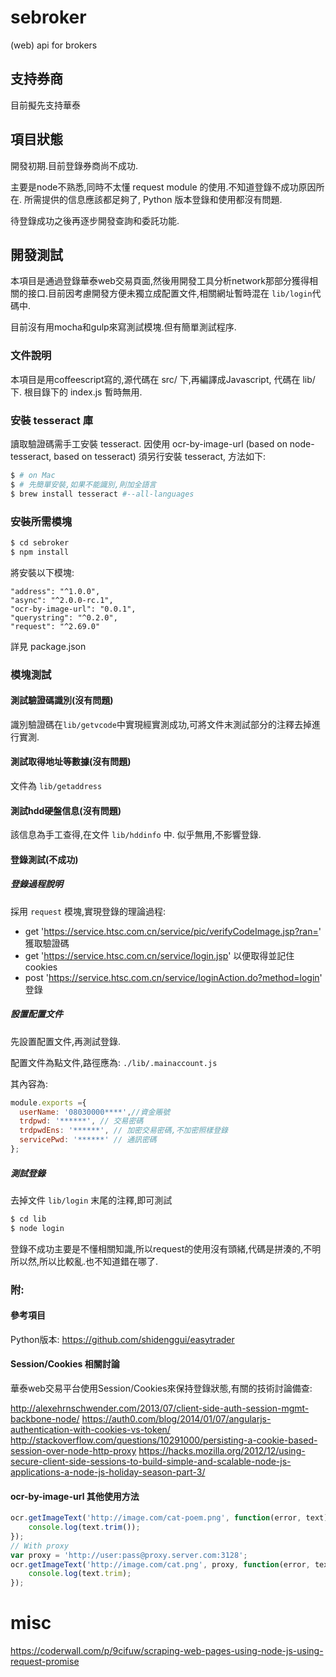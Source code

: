 # sebroker
(web) api for brokers

## 支持券商
目前擬先支持華泰

## 項目狀態
開發初期.目前登錄券商尚不成功.

主要是node不熟悉,同時不太懂 request module 的使用.不知道登錄不成功原因所在.
所需提供的信息應該都足夠了, Python 版本登錄和使用都沒有問題.

待登錄成功之後再逐步開發查詢和委託功能.

## 開發測試
本項目是通過登錄華泰web交易頁面,然後用開發工具分析network那部分獲得相關的接口.目前因考慮開發方便未獨立成配置文件,相關網址暫時混在 `lib/login`代碼中.

目前沒有用mocha和gulp來寫測試模塊.但有簡單測試程序.

### 文件說明
本項目是用coffeescript寫的,源代碼在 src/ 下,再編譯成Javascript, 代碼在 lib/ 下.
根目錄下的 index.js 暫時無用.


### 安裝 tesseract 庫
讀取驗證碼需手工安裝 tesseract.
因使用 ocr-by-image-url (based on  node-tesseract, based on tesseract) 須另行安裝 tesseract, 方法如下:

```bash
$ # on Mac
$ # 先簡單安裝,如果不能識別,則加全語言
$ brew install tesseract #--all-languages  
```
### 安裝所需模塊

```bash
$ cd sebroker
$ npm install
```
將安裝以下模塊:
```
"address": "^1.0.0",
"async": "^2.0.0-rc.1",
"ocr-by-image-url": "0.0.1",
"querystring": "^0.2.0",
"request": "^2.69.0"
```
詳見 package.json

### 模塊測試

#### 測試驗證碼識別(沒有問題)
識別驗證碼在`lib/getvcode`中實現經實測成功,可將文件末測試部分的注釋去掉進行實測.

#### 測試取得地址等數據(沒有問題)
文件為 `lib/getaddress`

#### 測試hdd硬盤信息(沒有問題)
該信息為手工查得,在文件 `lib/hddinfo` 中.
似乎無用,不影響登錄.

#### 登錄測試(不成功)

##### 登錄過程說明
採用 `request` 模塊,實現登錄的理論過程:
  - get 'https://service.htsc.com.cn/service/pic/verifyCodeImage.jsp?ran=' 獲取驗證碼
  - get 'https://service.htsc.com.cn/service/login.jsp' 以便取得並記住cookies
  - post  'https://service.htsc.com.cn/service/loginAction.do?method=login' 登錄

##### 設置配置文件
先設置配置文件,再測試登錄.

配置文件為點文件,路徑應為:
`./lib/.mainaccount.js`

其內容為:
```javascript
module.exports ={
  userName: '08030000****',//資金賬號
  trdpwd: '******', // 交易密碼
  trdpwdEns: '******', // 加密交易密碼,不加密照樣登錄
  servicePwd: '******' // 通訊密碼
};
```

##### 測試登錄
去掉文件 `lib/login` 末尾的注釋,即可測試

```bash
$ cd lib
$ node login
```
登錄不成功主要是不懂相關知識,所以request的使用沒有頭緒,代碼是拼湊的,不明所以然,所以比較亂.也不知道錯在哪了.

### 附:
#### 參考項目
Python版本:
https://github.com/shidenggui/easytrader

#### Session/Cookies 相關討論
華泰web交易平台使用Session/Cookies來保持登錄狀態,有關的技術討論備查:

http://alexehrnschwender.com/2013/07/client-side-auth-session-mgmt-backbone-node/
https://auth0.com/blog/2014/01/07/angularjs-authentication-with-cookies-vs-token/
http://stackoverflow.com/questions/10291000/persisting-a-cookie-based-session-over-node-http-proxy
https://hacks.mozilla.org/2012/12/using-secure-client-side-sessions-to-build-simple-and-scalable-node-js-applications-a-node-js-holiday-season-part-3/

#### ocr-by-image-url 其他使用方法
```javascript
ocr.getImageText('http://image.com/cat-poem.png', function(error, text){
    console.log(text.trim());
});
// With proxy
var proxy = 'http://user:pass@proxy.server.com:3128';
ocr.getImageText('http://image.com/cat.png', proxy, function(error, text){
    console.log(text.trim);
});
```


# misc
https://coderwall.com/p/9cifuw/scraping-web-pages-using-node-js-using-request-promise

